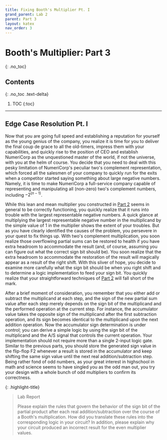 ```yaml
---
title: Fixing Booth's Multiplier Pt. I
grand_parent: Lab 2
parent: Part 3
layout: katex
nav_order: 3
---
```


# Booth's Multiplier: Part 3
{: .no_toc}

## Contents
{: .no_toc .text-delta}

1. TOC
{:toc}

---

## Edge Case Resolution Pt. I

Now that you are going full speed and establishing a reputation for yourself as the young genius of the company, you realize it is time for you to deliver the final coup de grace to all the old-timers, impress them with your capabilities, and quickly rise to the position of CEO and establish NumeriCorp as the unquestioned master of the world, if not the universe, with you at the helm of course.
You decide that you need to deal with this pesky limitation of NumeriCorp's peculiar two's complement representation,
which forced all the salesmen of your company to quickly run for the exits when a competitor started saying something about large negative numbers.
Namely, it is time to make NumeriCorp a full-service company capable of representing and manipulating all (non-zero) two's complement numbers, including $-2^{(n-1)}$.

While this lean and mean multiplier you constructed in [Part 2](https://cse140l.github.io/fa24-labs/docs/lab2/part2) seems in general to be correctly functioning, you quickly realize that it runs into trouble with the largest representable negative numbers.
A quick glance at multiplying the largest representable negative number in the multiplicand by the simple value of 1 in the multiplier shows the extent of your troubles.
But as you have clearly identified the causes of the problem, you persevere in your quest to fix things up.
With two's complement multiplication, you soon realize those overflowing partial sums can be restored to health if you have extra headroom to accommodate the result (and, of course, assuming you can figure out what the correct sign bit should be).
You soon realize that the extra headroom to accommodate the restoration of the result will magically appear as a result of the right shift.
With this sliver of hope, you decide to examine more carefully what the sign bit should be when you right shift and to determine a logic implementation to feed your sign bit.
You quickly realize that your straightforward techniques of [Part 2](https://cse140l.github.io/fa24-labs/docs/lab2/part2) will fall short of the mark.

After a brief moment of consideration, you remember that you either add or subtract the multiplicand at each step, and the sign of the new partial sum value after each step merely depends on the sign bit of the multiplicand and the performed operation at the current step.
For instance, the accumulator value takes the opposite sign of the multiplicand after the first subtraction operation, and its sign becomes identical to the multiplicand upon the next addition operation.
Now the accumulator sign determination is under control; you can derive a simple logic by using the sign bit of the multiplicand and the A/S signal that controls the current operation.
Your implementation should not require more than a single 2-input logic gate.
Similar to the previous parts, you should store the generated sign value in the flip-flop F2 whenever a result is stored in the accumulator and keep shifting the same sign value until the next real addition/subtraction step.
Being rather fond of odd numbers, as your great interest in highschool in math and science seems to have singled you as the odd man out, you try your design with a whole bunch of odd multipliers to confirm its correctness.

{: .highlight-title}
> Lab Report
>
> Please explain the rules that govern the behavior of the sign bit of the partial product after each real addition/subtraction over the course of a Booth's multiplication.
> How did you translate these rules into the corresponding logic in your circuit?
> In addition, please explain why your circuit produced an incorrect result for the even multiplier values.
